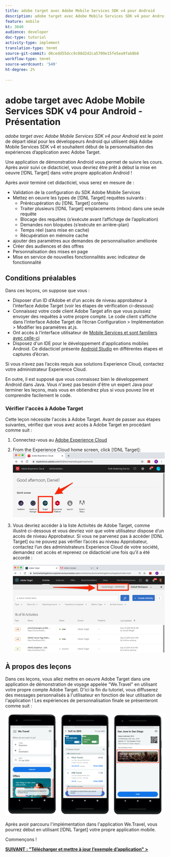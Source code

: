 ```yaml
---
title: adobe target avec Adobe Mobile Services SDK v4 pour Android
description: adobe target avec Adobe Mobile Services SDK v4 pour Android est le point de départ idéal pour les développeurs Android qui utilisent déjà Adobe Mobile Services SDK v4 et souhaitent début de la personnalisation des expériences d’application avec Adobe Target.
feature: mobile
kt: 3040
audience: developer
doc-type: tutorial
activity-type: implement
translation-type: tm+mt
source-git-commit: d6cedd55dcc9c08d2d2ca5709e15fe5ea9fab8b8
workflow-type: tm+mt
source-wordcount: '549'
ht-degree: 2%

---
```



# adobe target avec Adobe Mobile Services SDK v4 pour Android - Présentation

_adobe target avec Adobe Mobile Services SDK v4 pour Android_ est le point de départ idéal pour les développeurs Android qui utilisent déjà Adobe Mobile Services SDK v4 et souhaitent début de la personnalisation des expériences d’application avec Adobe Target.

Une application de démonstration Android vous permet de suivre les cours. Après avoir suivi ce didacticiel, vous devriez être prêt à début la mise en oeuvre [!DNL Target] dans votre propre application Android !

Après avoir terminé cet didacticiel, vous serez en mesure de :

* Validation de la configuration du SDK [](https://docs.adobe.com/content/help/en/mobile-services/android/getting-started-android/requirements.html) Adobe Mobile Services
* Mettez en oeuvre les types de [!DNL Target] requêtes suivants :
   * Prérécupération du [!DNL Target] contenu
   * Traiter plusieurs [!DNL Target] emplacements (mbox) dans une seule requête
   * Blocage des requêtes (s’exécute avant l’affichage de l’application)
   * Demandes non bloquées (s’exécute en arrière-plan)
   * Temps réel (sans mise en cache)
   * Récupération en mémoire cache
* ajouter des paramètres aux demandes de personnalisation améliorée
* Créer des audiences et des offres
* Personnalisation des mises en page
* Mise en service de nouvelles fonctionnalités avec indicateur de fonctionnalité

## Conditions préalables

Dans ces leçons, on suppose que vous :

* Disposer d’un ID d’Adobe et d’un accès de niveau approbateur à l’interface Adobe Target (voir les étapes de vérification ci-dessous)
* Connaissez votre code client Adobe Target afin que vous puissiez envoyer des requêtes à votre propre compte. Le code client s’affiche dans l’interface Adobe Target de l’écran Configuration > Implémentation > Modifier les paramètres at.js.
* Ont accès à l’interface utilisateur de [Mobile Services et sont familiers avec celle-ci](https://mobilemarketing.adobe.com)
* Disposez d&#39;un IDE pour le développement d&#39;applications mobiles Android. Ce didacticiel présente [Android Studio](https://developer.android.com/studio/install) en différentes étapes et captures d’écran.

Si vous n’avez pas l’accès requis aux solutions Experience Cloud, contactez votre administrateur Experience Cloud.

En outre, il est supposé que vous connaissez bien le développement Android dans Java. Vous n&#39;avez pas besoin d&#39;être un expert Java pour terminer les leçons, mais vous en obtiendrez plus si vous pouvez lire et comprendre facilement le code.

### Vérifier l&#39;accès à Adobe Target

Cette leçon nécessite l&#39;accès à Adobe Target. Avant de passer aux étapes suivantes, vérifiez que vous avez accès à Adobe Target en procédant comme suit :

1. Connectez-vous au [Adobe Experience Cloud](https://experience.adobe.com/)
1. From the Experience Cloud home screen, click [!DNL Target]:
   ![Écran d’accueil Experience Cloud](assets/aec_homeScreen_clickTarget.png)
1. Vous devriez accéder à la liste Activités de Adobe Target, comme illustré ci-dessous et vous devriez voir que votre utilisateur dispose d’un accès de niveau Approbateur. Si vous ne parvenez pas à accéder [!DNL Target] ou ne pouvez pas vérifier l’accès au niveau Approbateur, contactez l’un des administrateurs Experience Cloud de votre société, demandez cet accès et reprenez ce didacticiel une fois qu’il a été accordé :

   ![Interface utilisateur Adobe](assets/targetUI_approver.png)

## À propos des leçons

Dans ces leçons, vous allez mettre en oeuvre Adobe Target dans une application de démonstration de voyage appelée &quot;We.Travel&quot; en utilisant votre propre compte Adobe Target. D&#39;ici la fin du tutoriel, vous diffuserez des messages personnalisés à l&#39;utilisateur en fonction de leur utilisation de l&#39;application ! Les expériences de personnalisation finale se présenteront comme suit :

![Fin de l&#39;application We.Travel](assets/overview_final_result.jpg)

Après avoir parcouru l&#39;implémentation dans l&#39;application We.Travel, vous pourrez début en utilisant [!DNL Target] votre propre application mobile.

Commençons !

**[SUIVANT : &quot;Télécharger et mettre à jour l’exemple d’application&quot; >](download-and-update-the-sample-app.md)**
